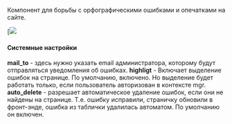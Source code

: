 Компонент для борьбы с орфографическими ошибками и опечатками на сайте.

[![](https://file.modx.pro/files/4/5/6/456757754d258eedb62fb2ee94a91e3f.png)

#### Системные настройки
**mail_to** - здесь нужно указать email администратора, которому будут отправляться уведомления об ошибках.
**highligt** - Включает выделение ошибок на странице. По умолчанию, включено. Но выделение будет работать только, если пользователь авторизован в контексте mgr.
**auto_delete** - разрешает автоматическое удаление ошибок, если они не найдены на странице. Т.е. ошибку исправили, страничку обновили в фронт-энде, ошибка из таблички удалилась автоматом. По умолчанию он включен.
